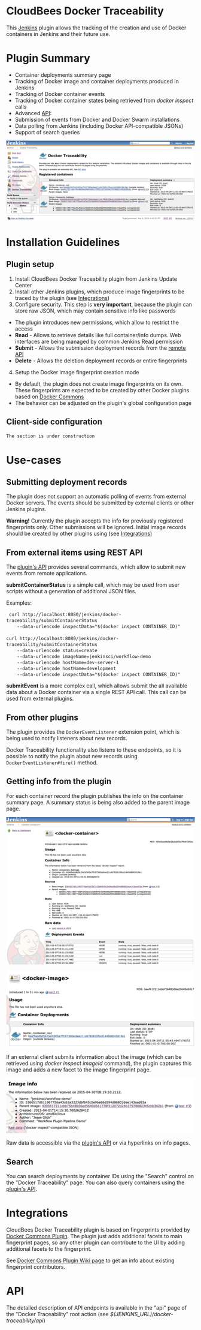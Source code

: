 # CloudBees Docker Traceability

This [Jenkins](http://jenkins-ci.org) plugin allows the tracking of the creation and use of Docker containers in Jenkins and their future use.

# Plugin Summary

* Container deployments summary page
* Tracking of Docker image and container deployments produced in Jenkins
* Tracking of Docker container events
* Tracking of Docker container states being retrieved from *docker inspect* calls
* Advanced [API](#API):
 * Submission of events from Docker and Docker Swarm installations
 * Data polling from Jenkins (including Docker API-compatible JSONs)
 * Support of search queries
 
 ![Main page](/doc/images/root-action.png)

# Installation Guidelines

## Plugin setup

1. Install CloudBees Docker Traceability plugin from Jenkins Update Center
2. Install other Jenkins plugins, which produce image fingerprints to be traced by the plugin (see [Integrations](#Integrations))
3. Configure security. This step is **very important**, because the plugin can store raw JSON, which may contain sensitive info like passwords
 * The plugin introduces new permissions, which allow to restrict the access
 * **Read** - Allows to retrieve details like full container/info dumps. 
      Web interfaces are being managed by common Jenkins Read permission
 * **Submit** - Allows the submission deployment records from the [remote API](#API)
 * **Delete** - Allows the deletion deployment records or entire fingerprints
4. Setup the Docker image fingerprint creation mode
 * By default, the plugin does not create image fingerprints on its own. These fingerprints are expected to be created by other Docker plugins based on [Docker Commons][docker-commons]
  * The behavior can be adjusted on the plugin's global configuration page

## Client-side configuration

```
The section is under construction
```

# Use-cases

## Submitting deployment records

The plugin does not support an automatic polling of events from external Docker servers. The events should be submitted by external clients or other Jenkins plugins.

**Warning!** Currently the plugin accepts the info for previously registered fingerprints only. Other submissions will be ignored. Initial image records should be created by other plugins using (see [Integrations](#Integrations))

From external items using REST API
-----
The [plugin's API](#API) provides several commands, which allow to submit new events from remote applications.

**submitContainerStatus** is a simple call, which may be used from user scripts without a generation of additional JSON files.
 
Examples: 
```
 curl http://localhost:8080/jenkins/docker-traceability/submitContainerStatus 
    --data-urlencode inspectData="$(docker inspect CONTAINER_ID)"
 
curl http://localhost:8080/jenkins/docker-traceability/submitContainerStatus 
    --data-urlencode status=create
    --data-urlencode imageName=jenkinsci/workflow-demo
    --data-urlencode hostName=dev-server-1
    --data-urlencode hostName=development
    --data-urlencode inspectData="$(docker inspect CONTAINER_ID)"
```

**submitEvent** is a more complex call, which allows submit the all available data about a Docker container via a single REST API call. This call can be used from external plugins.

From other plugins
-----
The plugin provides the <code>DockerEventListener</code> extension point, which is being used to notify listeners about new records. 

Docker Traceability functionality also listens to these endpoints, so it is possible to notify the plugin about new records using <code>DockerEventListener#fire()</code> method.

## Getting info from the plugin

For each container record the plugin publishes the info on the container summary page. A summary status is being also added to the parent image page.

![Docker container page](/doc/images/container-page.png)

![Docker image page](/doc/images/image-page.png)


If an external client submits information about the image (which can be retrieved using *docker inspect imageId* command), the plugin captures this image and adds a new facet to the image fingerprint page.

![Docker image info facet](/doc/images/docker-image-facet.png)

Raw data is accessible via the [plugin's API](#API) or via hyperlinks on info pages.

## Search

You can search deployments by container IDs using the "Search" control on the "Docker Traceability" page. You can also query containers using the [plugin's API](#API).

# Integrations

CloudBees Docker Traceability plugin is based on fingerprints provided by [Docker Commons Plugin][docker-commons]. The plugin just adds additional  facets to main fingerprint pages, so any other plugin can contribute to the UI by adding additional facets to the fingerprint. 

See [Docker Commons Plugin Wiki page][docker-commons] to get an info about existing fingerprint contributors.

# API

The detailed description of API endpoints is available in the "api" page of the "Docker Traceability" root action (see *$(JENKINS_URL)/docker-traceability/api*)

[docker-commons]: https://wiki.jenkins-ci.org/display/JENKINS/Docker+Commons+Plugin

